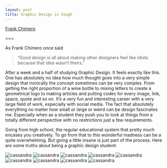 ```yaml
---
layout: post
title: Graphic Design is tough
---
```


[Frank Chimero](http://99designs.com/designer-blog/wp-content/uploads/2013/09/Chimero.jpg)

===

As Frank Chimero once said
>“Good design is all about making other designers feel like idiots because that idea wasn’t theirs.”

After a week and a half of studying Graphic Design. It feels exactly like this.
One has absolutely no idea how much thought goes into a very simple design that ironically the concept sometimes can be very complex. 
From getting the right proportion of a wine bottle to mixing letters to create a geometrical logo to making articles and putting codes for every image, link, space, quote and so on. 
It’s a very fun and interesting career with a very large field of work, especially with social media. The fact that absolutely everything no matter how small or large or weird can be design fascinates me. Especially when as a student they push you to look at things from a totally different perspective with no restrictions just a few requirements.

Going from high school, the regular educational system that pretty much encases you creatively. 
To go from that to this wonderful madness can be a quite overwhelming. But going a little insane is just part of the process.
Here are some truths about being a graphic design student:


![cassandra](http://40.media.tumblr.com/239def47ada48bd5e26c7bcc48e93c37/tumblr_ngnwla0Et31tcbp8vo2_500.jpg)
![cassandra](http://40.media.tumblr.com/278230db10201eb90f2ed106a098ee00/tumblr_ngnwla0Et31tcbp8vo3_500.jpg)
![cassandra](http://40.media.tumblr.com/c22e04917a2eeaacc07defa5dd06c18d/tumblr_ngnwla0Et31tcbp8vo4_500.jpg)
![cassandra](http://40.media.tumblr.com/8ecade9df650b7b3c9e849b6df133e94/tumblr_ngnwla0Et31tcbp8vo5_500.jpg)
![cassandra](http://36.media.tumblr.com/b2cd4ae80a03360c5d4a48c07bd900c2/tumblr_ngnwla0Et31tcbp8vo6_500.jpg)
![cassandra](http://40.media.tumblr.com/b10a85e3a2ac8ebe287201024ad63776/tumblr_ngnwla0Et31tcbp8vo7_500.jpg)
![cassandra](http://41.media.tumblr.com/a1c9f3ac3cd8f75a853e0d69d6b99a76/tumblr_ngnwla0Et31tcbp8vo8_500.jpg)
![cassandra](http://36.media.tumblr.com/7dd5e4bd0791beb385784743921ccb3f/tumblr_ngnwla0Et31tcbp8vo9_500.jpg)
![cassandra](http://41.media.tumblr.com/0a4e8639891e9f6c33ed71e51962311a/tumblr_ngnwla0Et31tcbp8vo10_500.jpg)
